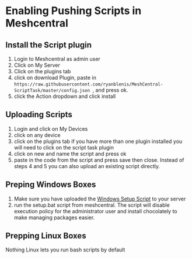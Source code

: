 # Enabling Pushing Scripts in Meshcentral 

## Install the Script plugin
1. Login to Meshcentral as admin user
2. Click on My Server
3. Click on the plugins tab
4. click on download Plugin, paste in ```https://raw.githubusercontent.com/ryanblenis/MeshCentral-ScriptTask/master/config.json ```, and press ok.
5. click the Action dropdown and click install

## Uploading Scripts
1. Login and click on My Devices
2. click on any device
3. click on the plugins tab if you have more than one plugin installed you will need to click on the script task plugin
4. click on new and name the script and press ok
5. paste in the code from the script and press save then close.
Instead of steps 4 and 5 you can also upload an existing script directly.

## Preping Windows Boxes
1. Make sure you have uploaded the [Windows Setup Script](../scripts/windows/setup.bat) to your server
2. run the setup.bat script from meshcentral. The script will disable execution policy for the administrator user and install chocolately to make managing packages easier.

## Prepping Linux Boxes
Nothing Linux lets you run bash scripts by default